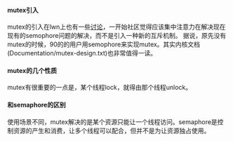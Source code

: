 #### mutex引入
mutex的引入在lwn上也有一些[讨论](https://lwn.net/Articles/166195/)，一开始社区觉得应该集中注意力在解决现在现有的semophore问题的解决，而不是引入一种新的互斥机制。
据说，原先没有mutex的时候，90的的用户用semophore来实现mutex。其实内核文档(Documentation/mutex-design.txt)也非常值得一读。

#### mutex的几个性质

mutex有很重要的一点是，某个线程lock，就得由那个线程unlock。

#### 和semaphore的区别
使用场景不同，mutex解决的是某个资源只能让一个线程访问。semaphore是控制资源的产生和消费，让多个线程可以配合，但并不是为让资源独占使用。
